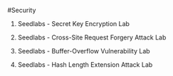 #Security
1. Seedlabs - Secret Key Encryption Lab 

2. Seedlabs - Cross-Site Request Forgery Attack Lab

3. Seedlabs - Buffer-Overflow Vulnerability Lab

4. Seedlabs - Hash Length Extension Attack Lab

